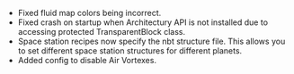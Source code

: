 - Fixed fluid map colors being incorrect.
- Fixed crash on startup when Architectury API is not installed due to accessing protected TransparentBlock class.
- Space station recipes now specify the nbt structure file. This allows you to set different space station structures for different planets.
- Added config to disable Air Vortexes.